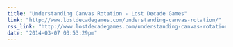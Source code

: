 ```yaml
---
title: "Understanding Canvas Rotation - Lost Decade Games"
link: "http://www.lostdecadegames.com/understanding-canvas-rotation/"
rss_link: "http://www.lostdecadegames.com/understanding-canvas-rotation/"
date: "2014-03-07 03:53:29pm"
---
```

